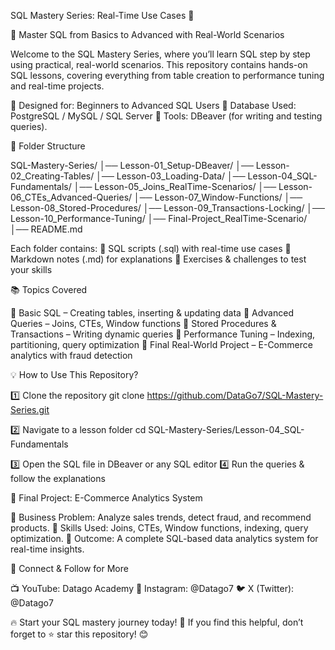 SQL Mastery Series: Real-Time Use Cases 🚀

📌 Master SQL from Basics to Advanced with Real-World Scenarios

Welcome to the SQL Mastery Series, where you’ll learn SQL step by step using practical, real-world scenarios. This repository contains hands-on SQL lessons, covering everything from table creation to performance tuning and real-time projects.

🔹 Designed for: Beginners to Advanced SQL Users
🔹 Database Used: PostgreSQL / MySQL / SQL Server
🔹 Tools: DBeaver (for writing and testing queries).


📁 Folder Structure

SQL-Mastery-Series/
│── Lesson-01_Setup-DBeaver/
│── Lesson-02_Creating-Tables/
│── Lesson-03_Loading-Data/
│── Lesson-04_SQL-Fundamentals/
│── Lesson-05_Joins_RealTime-Scenarios/
│── Lesson-06_CTEs_Advanced-Queries/
│── Lesson-07_Window-Functions/
│── Lesson-08_Stored-Procedures/
│── Lesson-09_Transactions-Locking/
│── Lesson-10_Performance-Tuning/
│── Final-Project_RealTime-Scenario/
│── README.md

Each folder contains:
📌 SQL scripts (.sql) with real-time use cases
📌 Markdown notes (.md) for explanations
📌 Exercises & challenges to test your skills

📚 Topics Covered

🔹 Basic SQL – Creating tables, inserting & updating data
🔹 Advanced Queries – Joins, CTEs, Window functions
🔹 Stored Procedures & Transactions – Writing dynamic queries
🔹 Performance Tuning – Indexing, partitioning, query optimization
🔹 Final Real-World Project – E-Commerce analytics with fraud detection

💡 How to Use This Repository?

1️⃣ Clone the repository
git clone https://github.com/DataGo7/SQL-Mastery-Series.git

2️⃣ Navigate to a lesson folder
cd SQL-Mastery-Series/Lesson-04_SQL-Fundamentals

3️⃣ Open the SQL file in DBeaver or any SQL editor
4️⃣ Run the queries & follow the explanations

🚀 Final Project: E-Commerce Analytics System

📌 Business Problem: Analyze sales trends, detect fraud, and recommend products.
📌 Skills Used: Joins, CTEs, Window functions, indexing, query optimization.
📌 Outcome: A complete SQL-based data analytics system for real-time insights.

🔗 Connect & Follow for More

📺 YouTube: Datago Academy
📸 Instagram: @Datago7
🐦 X (Twitter): @Datago7

🔥 Start your SQL mastery journey today! 🚀
If you find this helpful, don’t forget to ⭐ star this repository! 😊
